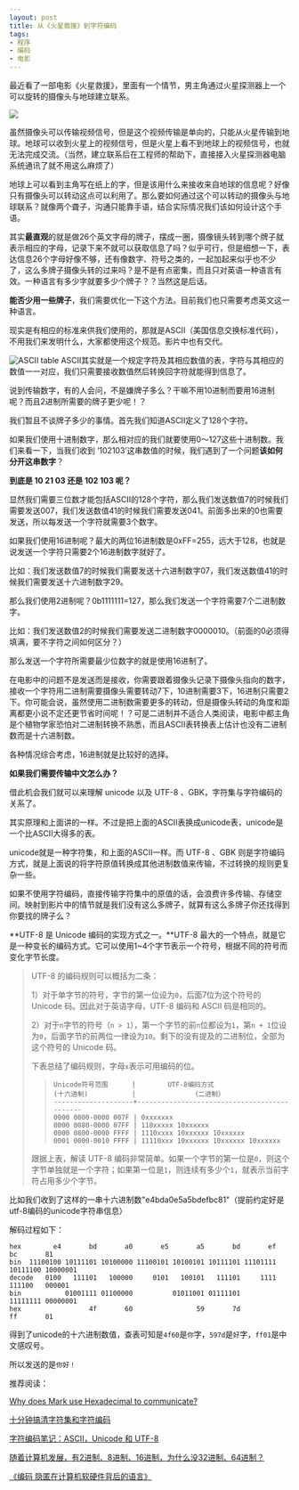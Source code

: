 ```yaml
---
layout: post
title: 从《火星救援》到字符编码
tags:
- 程序
- 编码
- 电影
---
```


最近看了一部电影《火星救援》，里面有一个情节，男主角通过火星探测器上一个可以旋转的摄像头与地球建立联系。

![](https://ws4.sinaimg.cn/large/006tKfTcgy1g07cet8emyj31hc0m84bk.jpg)

虽然摄像头可以传输视频信号，但是这个视频传输是单向的，只能从火星传输到地球。地球可以收到火星上的视频信号，但是火星上看不到地球上的视频信号，也就无法完成交流。（当然，建立联系后在工程师的帮助下，直接接入火星探测器电脑系统通讯了就不用这么麻烦了）

地球上可以看到主角写在纸上的字，但是该用什么来接收来自地球的信息呢？好像只有摄像头可以转动这点可以利用了。那么要如何通过这个可以转动的摄像头与地球联系？就像两个聋子，沟通只能靠手语，结合实际情况我们该如何设计这个手语。

其实**最直观**的就是做26个英文字母的牌子，摆成一圈，摄像镜头转到哪个牌子就表示相应的字母，记录下来不就可以获取信息了吗？似乎可行，但是细想一下，表达信息26个字母好像不够，还有像数字、符号之类的，一起加起来似乎也不少了，这么多牌子摄像头转的过来吗？是不是有点密集，而且只对英语一种语言有效。一种语言有多少字就要多少个牌子？？当然这是后话。

**能否少用一些牌子**，我们需要优化一下这个方法。目前我们也只需要考虑英文这一种语言。

现实是有相应的标准来供我们使用的，那就是ASCII（美国信息交换标准代码），不用我们来发明什么，大家都使用这个规范。影片中也有交代。

![ASCII table](https://ws3.sinaimg.cn/large/006tKfTcgy1g067zl3g5dg30kd0jimxx.gif)
ASCII其实就是一个规定字符及其相应数值的表，字符与其相应的数值一一对应，我们只需要接收数值然后转换回字符就能得到信息了。

说到传输数字，有的人会问，不是嫌牌子多么？干嘛不用10进制而要用16进制呢？而且2进制所需要的牌子更少呢！？

我们暂且不谈牌子多少的事情。首先我们知道ASCII定义了128个字符。

如果我们使用十进制数字，那么相对应的我们就要使用0～127这些十进制数。我们来看一下，当我们收到 ‘102103’这串数值的时候，我们遇到了一个问题**该如何分开这串数字**？

**到底是 10 21 03   还是 102 103 呢？**

显然我们需要三位数才能包括ASCII的128个字符，那么我们发送数值7的时候我们需要发送007，我们发送数值41的时候我们需要发送041。前面多出来的0也需要发送，所以每发送一个字符就需要3个数字。

如果我们使用16进制呢？最大的两位16进制数是0xFF=255，远大于128，也就是说发送一个字符只需要2个16进制数字就好了。

比如：我们发送数值7的时候我们需要发送十六进制数字07，我们发送数值41的时候我们需要发送十六进制数字29。

那么我们使用2进制呢？0b1111111=127，那么我们发送一个字符需要7个二进制数字。

比如：我们发送数值2的时候我们需要发送二进制数字0000010。（前面的0必须得填满，要不字符之间如何区分？）

那么发送一个字符所需要最少位数字的就是使用16进制了。

在电影中的问题不是发送而是接收，你需要跟着摄像头记录下摄像头指向的数字，接收一个字符用二进制需要摄像头需要转动7下，10进制需要3下，16进制只需要2下。你可能会说，虽然使用二进制数需要更多的转动，但是摄像头转动的角度和距离都更小说不定还更节省时间呢！？可是二进制并不适合人类阅读，电影中都主角是个植物学家恐怕对二进制转换不熟悉，而且ASCII表转换表上估计也没有二进制数而是十六进制数。

各种情况综合考虑，16进制就是比较好的选择。

**如果我们需要传输中文怎么办？**

借此机会我们就可以来理解 unicode 以及 UTF-8 、GBK，字符集与字符编码的关系了。

其实原理和上面讲的一样。不过是把上面的ASCII表换成unicode表，unicode是一个比ASCII大得多的表。

unicode就是一种字符集，和上面的ASCII一样。而 UTF-8 、GBK 则是字符编码方式，就是上面说的将字符原值转换成其他进制数值来传输，不过转换的规则更复杂一些。

如果不使用字符编码，直接传输字符集中的原值的话，会浪费许多传输、存储空间。映射到影片中的情节就是我们没有这么多牌子，就算有这么多牌子你还找得到你要找的牌子么？

**UTF-8 是 Unicode 编码的实现方式之一。**UTF-8 最大的一个特点，就是它是一种变长的编码方式。它可以使用1~4个字节表示一个符号，根据不同的符号而变化字节长度。

> UTF-8 的编码规则可以概括为二条：
>
> 1）对于单字节的符号，字节的第一位设为`0`，后面7位为这个符号的 Unicode 码。因此对于英语字母，UTF-8 编码和 ASCII 码是相同的。
>
> 2）对于`n`字节的符号（`n > 1`），第一个字节的前`n`位都设为`1`，第`n + 1`位设为`0`，后面字节的前两位一律设为`10`。剩下的没有提及的二进制位，全部为这个符号的 Unicode 码。
>
> 下表总结了编码规则，字母`x`表示可用编码的位。
>
> > ```
> > Unicode符号范围      |        UTF-8编码方式
> > (十六进制)           |              （二进制）
> > --------------------+---------------------------------------------
> > 0000 0000-0000 007F | 0xxxxxxx
> > 0000 0080-0000 07FF | 110xxxxx 10xxxxxx
> > 0000 0800-0000 FFFF | 1110xxxx 10xxxxxx 10xxxxxx
> > 0001 0000-0010 FFFF | 11110xxx 10xxxxxx 10xxxxxx 10xxxxxx
> > ```
>
> 跟据上表，解读 UTF-8 编码非常简单。如果一个字节的第一位是`0`，则这个字节单独就是一个字符；如果第一位是`1`，则连续有多少个`1`，就表示当前字符占用多少个字节。

比如我们收到了这样的一串十六进制数"e4bda0e5a5bdefbc81"（提前约定好是utf-8编码的unicode字符串信息）

解码过程如下：

```
hex        e4       bd       a0       e5       a5       bd       ef       bc       81
bin  11100100 10111101 10100000 11100101 10100101 10111101 11101111 10111100 10000001
decode   0100   111101   100000     0101   100101   111101     1111   111100   000001
bin           01001111 01100000          01011001 01111101          11111111 00000001
hex                 4f       60                59       7d                ff       01
```

得到了unicode的十六进制数值，查表可知是`4f60`是`你`字，`597d`是`好`字，`ff01`是中文感叹号。

所以发送的是`你好！`



推荐阅读：

[Why does Mark use Hexadecimal to communicate?](https://scifi.stackexchange.com/questions/107675/why-does-mark-use-hexadecimal-to-communicate)

[十分钟搞清字符集和字符编码](http://cenalulu.github.io/linux/character-encoding/)

[字符编码笔记：ASCII，Unicode 和 UTF-8](http://www.ruanyifeng.com/blog/2007/10/ascii_unicode_and_utf-8.html)

[随着计算机发展，有2进制、8进制、16进制，为什么没32进制、64进制？](https://www.zhihu.com/question/37657503)

[《编码 隐匿在计算机软硬件背后的语言》](https://book.douban.com/subject/4822685/)